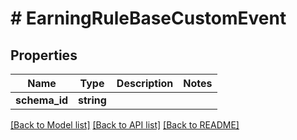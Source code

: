 # # EarningRuleBaseCustomEvent

## Properties

Name | Type | Description | Notes
------------ | ------------- | ------------- | -------------
**schema_id** | **string** |  |

[[Back to Model list]](../../README.md#models) [[Back to API list]](../../README.md#endpoints) [[Back to README]](../../README.md)
